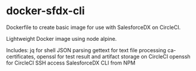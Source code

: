 # docker-sfdx-cli
 
Dockerfile to create basic image for use with SalesforceDX on CircleCI.

Lightweight Docker image using node alpine.

Includes:
jq for shell JSON parsing
gettext for text file processing
ca-certificates, openssl for test result and artifact storage on CircleCI
openssh for CircleCI SSH access
SalesforceDX CLI from NPM
